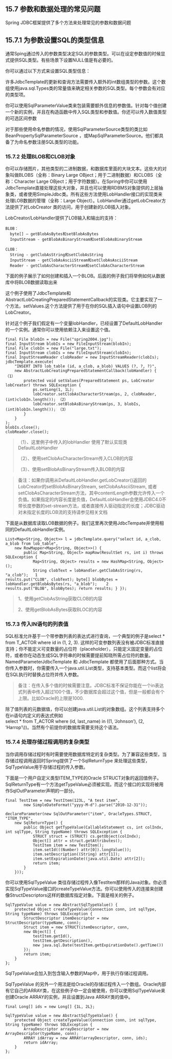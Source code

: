 ## **15.7 参数和数据处理的常见问题**

Spring JDBC框架提供了多个方法来处理常见的参数和数据问题

## **15.7.1 为参数设置SQL的类型信息**

通常Sping通过传入的参数类型决定SQL的参数类型。可以在设定参数值的时候显式提供SQL类型。有些场景下设置NULL值是有必要的。

你可以通过以下方式来设置SQL类型信息：

许多JdbcTemplate的更新和查询方法需要传入额外的int数组类型的参数。这个数组使用java.sql.Types类的常量值来确定相关参数的SQL类型。每个参数会有对应的类型项。

你可以使用SqlParameterValue类来包装需要额外信息的参数值。针对每个值创建一个新的实例，并且在构造函数中传入SQL类型和参数值。你还可以传入数值类型的可选区间参数

对于那些使用命名参数的情况，使用SqlParameterSource类型的类比如BeanPropertySqlParameterSource ，或MapSqlParameterSource。他们都具备了为命名参数注册SQL类型的功能。

### **15.7.2 处理BLOB和CLOB对象**

你可以存储图片，其他类型的二进制数据，和数据库里面的大块文本。这些大的对象叫做BLOBS（全称：Binary Large OBject；用于二进制数据）和CLOBS（全称：Character Large OBject；用于字符数据）。在Spring中你可以使用JdbcTemplate直接处理这些大对象，并且也可以使用RDBMS对象提供的上层抽象类，或者使用SimpleJdbc类。所有这些方法使用LobHandler接口的实现类来处理LOB数据的管理（全称：Large Object）。LobHandler通过getLobCreator方法提供了对LobCreator 类的访问，用于创建新的LOB插入对象。

LobCreator/LobHandler提供了LOB输入和输出的支持：

```
BLOB：
  byte[] — getBlobAsBytes和setBlobAsBytes
  InputStream - getBlobAsBinaryStream和setBlobAsBinaryStream

CLOB：
  String - getClobAsString和setClobAsString
  InputStream - getClobAsAsciiStream和setClobAsAsciiStream
  Reader - getClobAsCharacterStream和setClobAsCharacterStream
```

下面的例子展示了如何创建和插入一个BLOB。后面的例子我们将举例如何从数据库中将BLOB数据读取出来

这个例子使用了JdbcTemplate和AbstractLobCreatingPreparedStatementCallback的实现类。它主要实现了一个方法，setValues.这个方法提供了用于在你的SQL插入语句中设置LOB列的LobCreator。

针对这个例子我们假定有一个变量lobHandler，已经设置了DefaultLobHandler的一个实例。通常你可以使用依赖注入来设置这个值。

```
final File blobIn = new File("spring2004.jpg");
final InputStream blobIs = new FileInputStream(blobIn);
final File clobIn = new File("large.txt");
final InputStream clobIs = new FileInputStream(clobIn);
final InputStreamReader clobReader = new InputStreamReader(clobIs);
jdbcTemplate.execute(
	"INSERT INTO lob_table (id, a_clob, a_blob) VALUES (?, ?, ?)",
	new AbstractLobCreatingPreparedStatementCallback(lobHandler) { （1）
		protected void setValues(PreparedStatement ps, LobCreator lobCreator) throws SQLException {
			ps.setLong(1, 1L);
			lobCreator.setClobAsCharacterStream(ps, 2, clobReader, (int)clobIn.length()); （2）
			lobCreator.setBlobAsBinaryStream(ps, 3, blobIs, (int)blobIn.length()); （3）
		}
	}
);
blobIs.close();
clobReader.close();
```

> （1）、这里例子中传入的lobHandler 使用了默认实现类DefaultLobHandler
>
> （2）、使用setClobAsCharacterStream传入CLOB的内容
>
> （3）、使用setBlobAsBinaryStream传入BLOB的内容

> 备注：如果你调用从DefaultLobHandler.getLobCreator\(\)返回的LobCreator的setBlobAsBinaryStream, setClobAsAsciiStream, 或者setClobAsCharacterStream方法，其中contentLength参数允许传入一个负值。如果指定的内容长度是负值，DefaultLobHandler会使用JDBC4.0不带长度参数的set-stream方法，或者直接传入驱动指定的长度；JDBC驱动对未指定长度的LOB流的支持请参见相关文档

下面是从数据库读取LOB数据的例子。我们这里再次使用JdbcTempate并使用相同的DefaultLobHandler实例。

```
List<Map<String, Object>> l = jdbcTemplate.query("select id, a_clob, a_blob from lob_table",
	new RowMapper<Map<String, Object>>() {
		public Map<String, Object> mapRow(ResultSet rs, int i) throws SQLException {
			Map<String, Object> results = new HashMap<String, Object>();
			String clobText = lobHandler.getClobAsString(rs, "a_clob");   1
results.put("CLOB", clobText); byte[] blobBytes = lobHandler.getBlobAsBytes(rs, "a_blob");    2
results.put("BLOB", blobBytes); return results; } });
```

> 1、使用getClobAsString获取CLOB的内容
>
> 2、使用getBlobAsBytes获取BLOC的内容

### 15.7.3 传入IN语句的列表值

SQL标准允许基于一个带参数列表的表达式进行查询，一个典型的例子是select \* from T\_ACTOR where id in \(1, 2, 3\). 这样的可变参数列表没有被JDBC标准直接支持；你不能定义可变数量的占位符（placeholder），只能定义固定变量的占位符，或者你在动态生成SQL字符串的时候需要提前知晓所需占位符的数量。NamedParameterJdbcTemplate 和 JdbcTemplate 都使用了后面那种方式。当你传入参数时，你需要传入一个java.util.List类型，支持基本类型。而这个list将会在SQL执行时替换占位符并传入参数。

> 备注：在传入多个值的时候需要注意。JDBC标准不保证你能在一个in表达式列表中传入超过100个值，不少数据库会超过这个值，但是一般都会有个上限。比如Oracle的上限是1000.

除了值列表的元数据值，你可以创建java.util.List的对象数组。这个列表支持多个在in语句内定义的表达式例如  
select \* from T\_ACTOR where \(id, last\_name\) in \(\(1, ‘Johnson’\), \(2, ‘Harrop’\\)\)。当然有个前提你的数据库需要支持这个语法。

### **15.7.4 处理存储过程调用的复杂类型**

当你调用存储过程时有时需要使用数据库特定的复杂类型。为了兼容这些类型，当存储过程调用返回时Spring提供了一个SqlReturnType 来处理这些类型，SqlTypeValue用于存储过程的传入参数。

下面是一个用户自定义类型ITEM\_TYPE的Oracle STRUCT对象的返回值例子。SqlReturnType有一个方法getTypeValue必须被实现。而这个接口的实现将被用作SqlOutParameter声明的一部分。

```
final TestItem = new TestItem(123L, "A test item",
		new SimpleDateFormat("yyyy-M-d").parse("2010-12-31"));

declareParameter(new SqlOutParameter("item", OracleTypes.STRUCT, "ITEM_TYPE",
	new SqlReturnType() {
		public Object getTypeValue(CallableStatement cs, int colIndx, int sqlType, String typeName) throws SQLException {
			STRUCT struct = (STRUCT) cs.getObject(colIndx);
			Object[] attr = struct.getAttributes();
			TestItem item = new TestItem();
			item.setId(((Number) attr[0]).longValue());
			item.setDescription((String) attr[1]);
			item.setExpirationDate((java.util.Date) attr[2]);
			return item;
		}
	}));
```

你可以使用SqlTypeValue 类往存储过程传入像TestItem那样的Java对象。你必须实现SqlTypeValue接口的createTypeValue方法。你可以使用传入的连接来创建像StructDescriptors这样的数据库指定对象。下面是相关的例子。

```
SqlTypeValue value = new AbstractSqlTypeValue() {
	protected Object createTypeValue(Connection conn, int sqlType, String typeName) throws SQLException {
		StructDescriptor itemDescriptor = new StructDescriptor(typeName, conn);
		Struct item = new STRUCT(itemDescriptor, conn,
		new Object[] {
			testItem.getId(),
			testItem.getDescription(),
			new java.sql.Date(testItem.getExpirationDate().getTime())
		});
		return item;
	}
};
```

SqlTypeValue会加入到包含输入参数的Map中，用于执行存储过程调用。

SqlTypeValue 的另外一个用法是给Oracle的存储过程传入一个数组。Oracle内部有它自己的ARRAY类，在这些例子中一定会被使用，你可以使用SqlTypeValue来创建Oracle ARRAY的实例，并且设置到Java ARRAY类的值中。

```
final Long[] ids = new Long[] {1L, 2L};

SqlTypeValue value = new AbstractSqlTypeValue() {
	protected Object createTypeValue(Connection conn, int sqlType, String typeName) throws SQLException {
		ArrayDescriptor arrayDescriptor = new ArrayDescriptor(typeName, conn);
		ARRAY idArray = new ARRAY(arrayDescriptor, conn, ids);
		return idArray;
	}
};
```



